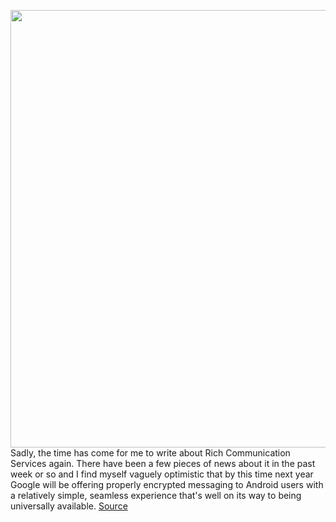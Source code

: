 <img src='https://cdn.vox-cdn.com/thumbor/kCOARa6Gux2GoSY7lwXnNYzC6PY=/0x0:640x264/1200x0/filters:focal(0x0:640x264):no_upscale()/cdn.vox-cdn.com/uploads/chorus_asset/file/19568241/proc_newsletter_header.png' width='700px' /><br/>
Sadly, the time has come for me to write about Rich Communication Services again. There have been a few pieces of news about it in the past week or so and I find myself vaguely optimistic that by this time next year Google will be offering properly encrypted messaging to Android users with a relatively simple, seamless experience that's well on its way to being universally available.
<a href='https://www.theverge.com/2020/5/27/21271186/google-rcs-t-mobile-encryption-ccmi-universal-profile'> Source <a/>